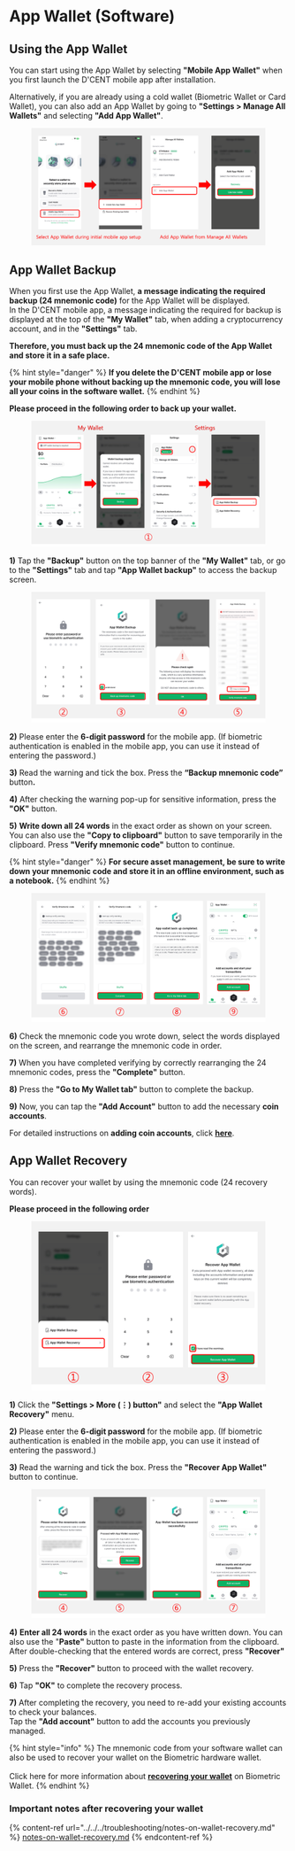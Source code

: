# App Wallet (Software)

## Using the App Wallet

You can start using the App Wallet by selecting **"Mobile App Wallet"** when you first launch the D'CENT mobile app after installation.

Alternatively, if you are already using a cold wallet (Biometric Wallet or Card Wallet), you can also add an App Wallet by going to **"Settings > Manage All Wallets"** and selecting **"Add App Wallet"**.

<figure><img src="../../../.gitbook/assets/AppWallet-01.png" alt=""><figcaption></figcaption></figure>

## App Wallet Backup

When you first use the App Wallet, **a message indicating the required backup (24 mnemonic code)** for the App Wallet will be displayed.\
In the D'CENT mobile app, a message indicating the required for backup is displayed at the top of the **"My Wallet"** tab, when adding a cryptocurrency account, and in the **"Settings"** tab.

**Therefore, you must back up the 24 mnemonic code of the App Wallet and store it in a safe place.**

{% hint style="danger" %}
**If you delete the D'CENT mobile app or lose your mobile phone without backing up the mnemonic code, you will lose all your coins in the software wallet.**
{% endhint %}

**Please proceed in the following order to back up your wallet.**

<figure><img src="../../../.gitbook/assets/AppWallet-02.png" alt=""><figcaption></figcaption></figure>

**1)** Tap the **"Backup"** button on the top banner of the **"My Wallet"** tab, or go to the **"Settings"** tab and tap **"App Wallet backup"** to access the backup screen.

<figure><img src="../../../.gitbook/assets/AppWallet-03.png" alt=""><figcaption></figcaption></figure>

**2)** Please enter the **6-digit password** for the mobile app. (If biometric authentication is enabled in the mobile app, you can use it instead of entering the password.)

**3)** Read the warning and tick the box. Press the **“Backup mnemonic code”** butto&#x6E;**.**

**4)** After checking the warning pop-up for sensitive information, press the **"OK"** button.

**5)** **Write down all 24 words** in the exact order as shown on your screen.  You can also use the **"Copy to clipboard"** button to save temporarily in the clipboard. Press **"Verify mnemonic code"** button  to continue.&#x20;

{% hint style="danger" %}
**For secure asset management, be sure to write down your mnemonic code and store it in an offline environment, such as a notebook.**
{% endhint %}

<figure><img src="../../../.gitbook/assets/AppWallet-04.png" alt=""><figcaption></figcaption></figure>

**6)** Check the mnemonic code you wrote down, select the words displayed on the screen, and rearrange the mnemonic code in order.

**7)** When you have completed verifying by correctly rearranging the 24 mnemonic codes, press the **"Complete"** button.

**8)** Press the **"Go to My Wallet tab"** button to complete the backup.

**9)** Now, you can tap the **"Add Account"** button to add the necessary **coin accounts**.&#x20;



For detailed instructions on **adding coin accounts**, click [**here**](https://userguide.dcentwallet.com/mobile-app/create-account).

## App Wallet Recovery <a href="#recover_appwallet" id="recover_appwallet"></a>

You can recover your wallet by using the mnemonic code (24 recovery words).

**Please proceed in the following order**

<figure><img src="../../../.gitbook/assets/AppWallet-05.png" alt=""><figcaption></figcaption></figure>

**1)** Click the **"Settings > More (⋮) button"** and select the **"App Wallet Recovery"** menu.

**2)** Please enter the **6-digit password** for the mobile app. (If biometric authentication is enabled in the mobile app, you can use it instead of entering the password.)

**3)** Read the warning and tick the box. Press the **"Recover App Wallet"** button to continue.

<figure><img src="../../../.gitbook/assets/AppWallet-06.png" alt=""><figcaption></figcaption></figure>

**4)** **Enter all 24 words** in the exact order as you have written down. You can also use the "**Paste"** button to paste in the information from the clipboard. After double-checking that the entered words are correct, press **"Recover"**

**5)** Press the **"Recover"** button to proceed with the wallet recovery.

**6)** Tap **"OK"** to complete the recovery process.

**7)** After completing the recovery, you need to re-add your existing accounts to check your balances.\
Tap the **"Add account"** button to add the accounts you previously managed.

{% hint style="info" %}
The mnemonic code from your software wallet can also be used to recover your wallet on the Biometric hardware wallet. \
\
Click here for more information about [**recovering your wallet**](../../../biometric-wallet/recovery/) on Biometric Wallet.
{% endhint %}

### Important notes after recovering your wallet

{% content-ref url="../../../troubleshooting/notes-on-wallet-recovery.md" %}
[notes-on-wallet-recovery.md](../../../troubleshooting/notes-on-wallet-recovery.md)
{% endcontent-ref %}

